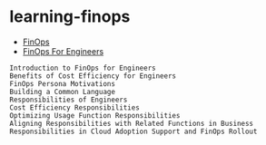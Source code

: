# learning-finops


- [FinOps](https://www.finops.org/introduction/what-is-finops/)
- [FinOps For Engineers](https://learn.finops.org/path/finops-for-engineers)

``` 
Introduction to FinOps for Engineers
Benefits of Cost Efficiency for Engineers
FinOps Persona Motivations
Building a Common Language
Responsibilities of Engineers
Cost Efficiency Responsibilities
Optimizing Usage Function Responsibilities
Aligning Responsibilities with Related Functions in Business
Responsibilities in Cloud Adoption Support and FinOps Rollout
